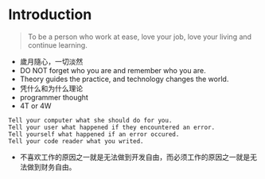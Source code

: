 # Introduction 

> To be a person who work at ease, love your job, love your living and continue learning.


- 歲月隨心，一切淡然
- DO NOT forget who you are and remember who you are.
- Theory guides the practice, and technology changes the world.
- 凭什么和为什么理论
- programmer thought
- 4T or 4W

```
Tell your computer what she should do for you. 
Tell your user what happened if they encountered an error. 
Tell yourself what happened if an error occured. 
Tell your code reader what you writed.

```

- 不喜欢工作的原因之一就是无法做到开发自由，而必须工作的原因之一就是无法做到财务自由。